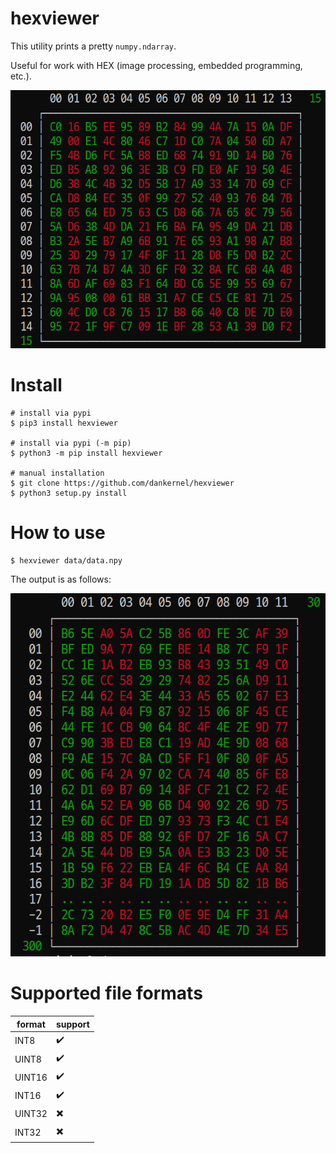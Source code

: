 
# hexviewer
This utility prints a pretty `numpy.ndarray`.

Useful for work with HEX (image processing, embedded programming, etc.).

![image](https://github.com/dankernel/hexviewer/blob/canary/res/uint8_15_15.png)

# Install

```
# install via pypi
$ pip3 install hexviewer

# install via pypi (-m pip)
$ python3 -m pip install hexviewer

# manual installation
$ git clone https://github.com/dankernel/hexviewer
$ python3 setup.py install

```

# How to use
```
$ hexviewer data/data.npy
```

The output is as follows:

![image](https://github.com/dankernel/hexviewer/blob/canary/res/uint16_300_30.png)

# Supported file formats

| format | support |
|--------|---------|
| INT8   | ✔️       |
| UINT8  | ✔️       |
| UINT16 | ✔️       |
| INT16  | ✔️       |
| UINT32 | ✖️       |
| INT32  | ✖️       |




